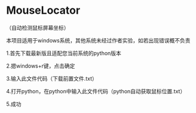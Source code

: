 # MouseLocator
（自动检测鼠标屏幕坐标）

本项目适用于windows系统，其他系统未经过作者实验，如若出现错误概不负责

1.首先下载最新版且适配您当前系统的python版本

2.摁windows+r键，点击确定

3.输入此文件代码（下载前置文件.txt）

4.打开python，在python中输入此文件代码（python自动获取鼠标位置.txt）

5.成功
